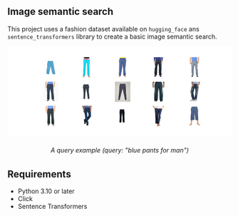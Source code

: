 ## Image semantic search

This project uses a fashion dataset available on `hugging_face` ans `sentence_transformers` library to create a basic image semantic search.

<p align="center">
  <img src="./examples/example.png">
  <h6 align="center">
    A query example (query: "blue pants for man")
  </h6>
</p>

## Requirements

- Python 3.10 or later
- Click
- Sentence Transformers
